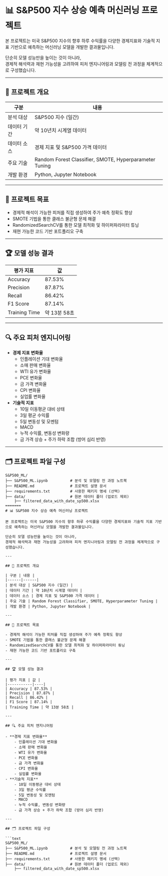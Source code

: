 # 📊 S&P500 지수 상승 예측 머신러닝 프로젝트

본 프로젝트는 미국 S&P500 지수의 향후 하루 수익률을 다양한 경제지표와 기술적 지표 기반으로 예측하는 머신러닝 모델을 개발한 결과물입니다.  

단순히 모델 성능만을 높이는 것이 아니라,  
경제적 해석력과 재현 가능성을 고려하여 피처 엔지니어링과 모델링 전 과정을 체계적으로 구성했습니다.

---

## 📌 프로젝트 개요

| 구분 | 내용 |
|------|------|
| 분석 대상 | S&P500 지수 (일간) |
| 데이터 기간 | 약 10년치 시계열 데이터 |
| 데이터 소스 | 경제 지표 및 S&P500 가격 데이터 |
| 주요 기술 | Random Forest Classifier, SMOTE, Hyperparameter Tuning |
| 개발 환경 | Python, Jupyter Notebook |

---

## 🎯 프로젝트 목표

- 경제적 해석이 가능한 피처를 직접 생성하여 주가 예측 정확도 향상
- SMOTE 기법을 통한 클래스 불균형 문제 해결
- RandomizedSearchCV를 통한 모델 최적화 및 하이퍼파라미터 튜닝
- 재현 가능한 코드 기반 포트폴리오 구축

---

## 🏆 모델 성능 결과

| 평가 지표 | 값 |
|-----------|----|
| Accuracy | 87.53% |
| Precision | 87.87% |
| Recall | 86.42% |
| F1 Score | 87.14% |
| Training Time | 약 13분 58초 |

---

## 🔍 주요 피처 엔지니어링

- **경제 지표 변화율**
    - 인플레이션 기대 변화율
    - 소매 판매 변화율
    - WTI 유가 변화율
    - PCE 변화율
    - 금 가격 변화율
    - CPI 변화율
    - 실업률 변화율
- **기술적 지표**
    - 10일 이동평균 대비 상태
    - 3일 평균 수익률
    - 5일 변동성 및 모멘텀
    - MACD
    - 누적 수익률, 변동성 변화량
    - 금 가격 상승 + 주가 하락 조합 (방어 심리 반영)

---

## 🗂️ 프로젝트 파일 구성

```text
S&P500_ML/
├── S&P500_ML.ipynb          # 분석 및 모델링 전 과정 노트북
├── README.md                # 프로젝트 설명 문서
├── requirements.txt         # 사용한 패키지 명세 (선택)
├── data/                    # 원본 데이터 폴더 (업로드 제외)
    ├── filtered_data_with_date_sp500.xlsx
=======
# 📊 S&P500 지수 상승 예측 머신러닝 프로젝트

본 프로젝트는 미국 S&P500 지수의 향후 하루 수익률을 다양한 경제지표와 기술적 지표 기반으로 예측하는 머신러닝 모델을 개발한 결과물입니다.  

단순히 모델 성능만을 높이는 것이 아니라,  
경제적 해석력과 재현 가능성을 고려하여 피처 엔지니어링과 모델링 전 과정을 체계적으로 구성했습니다.

---

## 📌 프로젝트 개요

| 구분 | 내용 |
|------|------|
| 분석 대상 | S&P500 지수 (일간) |
| 데이터 기간 | 약 10년치 시계열 데이터 |
| 데이터 소스 | 경제 지표 및 S&P500 가격 데이터 |
| 주요 기술 | Random Forest Classifier, SMOTE, Hyperparameter Tuning |
| 개발 환경 | Python, Jupyter Notebook |

---

## 🎯 프로젝트 목표

- 경제적 해석이 가능한 피처를 직접 생성하여 주가 예측 정확도 향상
- SMOTE 기법을 통한 클래스 불균형 문제 해결
- RandomizedSearchCV를 통한 모델 최적화 및 하이퍼파라미터 튜닝
- 재현 가능한 코드 기반 포트폴리오 구축

---

## 🏆 모델 성능 결과

| 평가 지표 | 값 |
|-----------|----|
| Accuracy | 87.53% |
| Precision | 87.87% |
| Recall | 86.42% |
| F1 Score | 87.14% |
| Training Time | 약 13분 58초 |

---

## 🔍 주요 피처 엔지니어링

- **경제 지표 변화율**
    - 인플레이션 기대 변화율
    - 소매 판매 변화율
    - WTI 유가 변화율
    - PCE 변화율
    - 금 가격 변화율
    - CPI 변화율
    - 실업률 변화율
- **기술적 지표**
    - 10일 이동평균 대비 상태
    - 3일 평균 수익률
    - 5일 변동성 및 모멘텀
    - MACD
    - 누적 수익률, 변동성 변화량
    - 금 가격 상승 + 주가 하락 조합 (방어 심리 반영)

---

## 🗂️ 프로젝트 파일 구성

```text
S&P500_ML/
├── S&P500_ML.ipynb          # 분석 및 모델링 전 과정 노트북
├── README.md                # 프로젝트 설명 문서
├── requirements.txt         # 사용한 패키지 명세 (선택)
├── data/                    # 원본 데이터 폴더 (업로드 제외)
    ├── filtered_data_with_date_sp500.xlsx